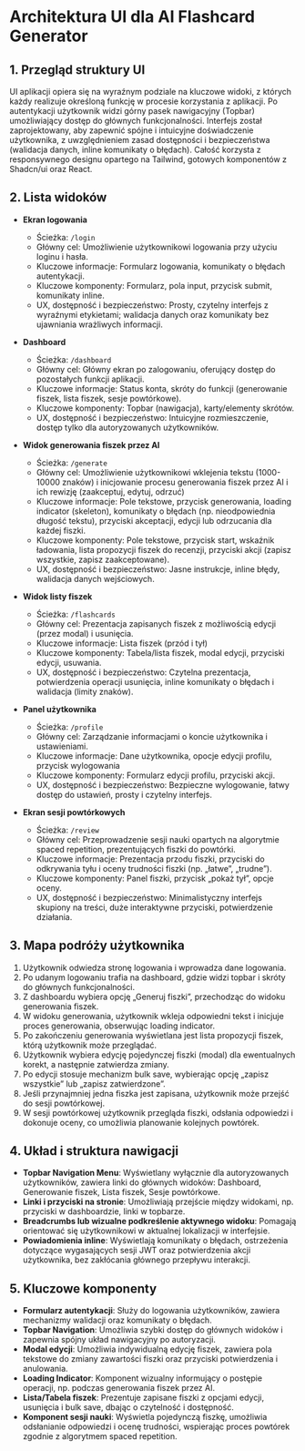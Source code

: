 # Architektura UI dla AI Flashcard Generator

## 1. Przegląd struktury UI

UI aplikacji opiera się na wyraźnym podziale na kluczowe widoki, z których każdy realizuje określoną funkcję w procesie korzystania z aplikacji. Po autentykacji użytkownik widzi górny pasek nawigacyjny (Topbar) umożliwiający dostęp do głównych funkcjonalności. Interfejs został zaprojektowany, aby zapewnić spójne i intuicyjne doświadczenie użytkownika, z uwzględnieniem zasad dostępności i bezpieczeństwa (walidacja danych, inline komunikaty o błędach). Całość korzysta z responsywnego designu opartego na Tailwind, gotowych komponentów z Shadcn/ui oraz React.

## 2. Lista widoków

- **Ekran logowania**

  - Ścieżka: `/login`
  - Główny cel: Umożliwienie użytkownikowi logowania przy użyciu loginu i hasła.
  - Kluczowe informacje: Formularz logowania, komunikaty o błędach autentykacji.
  - Kluczowe komponenty: Formularz, pola input, przycisk submit, komunikaty inline.
  - UX, dostępność i bezpieczeństwo: Prosty, czytelny interfejs z wyraźnymi etykietami; walidacja danych oraz komunikaty bez ujawniania wrażliwych informacji.

- **Dashboard**

  - Ścieżka: `/dashboard`
  - Główny cel: Główny ekran po zalogowaniu, oferujący dostęp do pozostałych funkcji aplikacji.
  - Kluczowe informacje: Status konta, skróty do funkcji (generowanie fiszek, lista fiszek, sesje powtórkowe).
  - Kluczowe komponenty: Topbar (nawigacja), karty/elementy skrótów.
  - UX, dostępność i bezpieczeństwo: Intuicyjne rozmieszczenie, dostęp tylko dla autoryzowanych użytkowników.

- **Widok generowania fiszek przez AI**

  - Ścieżka: `/generate`
  - Główny cel: Umożliwienie użytkownikowi wklejenia tekstu (1000-10000 znaków) i inicjowanie procesu generowania fiszek przez AI i ich rewizję (zaakceptuj, edytuj, odrzuć)
  - Kluczowe informacje: Pole tekstowe, przycisk generowania, loading indicator (skeleton), komunikaty o błędach (np. nieodpowiednia długość tekstu), przyciski akceptacji, edycji lub odrzucania dla każdej fiszki. 
  - Kluczowe komponenty: Pole tekstowe, przycisk start, wskaźnik ładowania, lista propozycji fiszek do recenzji, przyciski akcji (zapisz wszystkie, zapisz zaakceptowane).
  - UX, dostępność i bezpieczeństwo: Jasne instrukcje, inline błędy, walidacja danych wejściowych.

- **Widok listy fiszek**

  - Ścieżka: `/flashcards`
  - Główny cel: Prezentacja zapisanych fiszek z możliwością edycji (przez modal) i usunięcia.
  - Kluczowe informacje: Lista fiszek (przód i tył)
  - Kluczowe komponenty: Tabela/lista fiszek, modal edycji, przyciski edycji, usuwania.
  - UX, dostępność i bezpieczeństwo: Czytelna prezentacja, potwierdzenia operacji usunięcia, inline komunikaty o błędach i walidacja (limity znaków).

  
- **Panel użytkownika**

  - Ścieżka: `/profile`
  - Główny cel: Zarządzanie informacjami o koncie użytkownika i ustawieniami.
  - Kluczowe informacje: Dane użytkownika, opocje edycji profilu, przycisk wylogowania
  - Kluczowe komponenty: Formularz edycji profilu, przyciski akcji.
  - UX, dostępność i bezpieczeństwo: Bezpieczne wylogowanie, łatwy dostęp do ustawień, prosty i czytelny interfejs.

- **Ekran sesji powtórkowych**
  - Ścieżka: `/review`
  - Główny cel: Przeprowadzenie sesji nauki opartych na algorytmie spaced repetition, prezentujących fiszki do powtórki.
  - Kluczowe informacje: Prezentacja przodu fiszki, przyciski do odkrywania tyłu i oceny trudności fiszki (np. „łatwe”, „trudne”).
  - Kluczowe komponenty: Panel fiszki, przycisk „pokaż tył”, opcje oceny.
  - UX, dostępność i bezpieczeństwo: Minimalistyczny interfejs skupiony na treści, duże interaktywne przyciski, potwierdzenie działania.

## 3. Mapa podróży użytkownika

1. Użytkownik odwiedza stronę logowania i wprowadza dane logowania.
2. Po udanym logowaniu trafia na dashboard, gdzie widzi topbar i skróty do głównych funkcjonalności.
3. Z dashboardu wybiera opcję „Generuj fiszki”, przechodząc do widoku generowania fiszek.
4. W widoku generowania, użytkownik wkleja odpowiedni tekst i inicjuje proces generowania, obserwując loading indicator.
5. Po zakończeniu generowania wyświetlana jest lista propozycji fiszek, którą użytkownik może przeglądać.
6. Użytkownik wybiera edycję pojedynczej fiszki (modal) dla ewentualnych korekt, a następnie zatwierdza zmiany.
7. Po edycji stosuje mechanizm bulk save, wybierając opcję „zapisz wszystkie” lub „zapisz zatwierdzone”.
8. Jeśli przynajmniej jedna fiszka jest zapisana, użytkownik może przejść do sesji powtórkowej.
9. W sesji powtórkowej użytkownik przegląda fiszki, odsłania odpowiedzi i dokonuje oceny, co umożliwia planowanie kolejnych powtórek.

## 4. Układ i struktura nawigacji

- **Topbar Navigation Menu**: Wyświetlany wyłącznie dla autoryzowanych użytkowników, zawiera linki do głównych widoków: Dashboard, Generowanie fiszek, Lista fiszek, Sesje powtórkowe.
- **Linki i przyciski na stronie**: Umożliwiają przejście między widokami, np. przyciski w dashboardzie, linki w topbarze.
- **Breadcrumbs lub wizualne podkreślenie aktywnego widoku**: Pomagają orientować się użytkownikowi w aktualnej lokalizacji w interfejsie.
- **Powiadomienia inline**: Wyświetlają komunikaty o błędach, ostrzeżenia dotyczące wygasających sesji JWT oraz potwierdzenia akcji użytkownika, bez zakłócania głównego przepływu interakcji.

## 5. Kluczowe komponenty

- **Formularz autentykacji**: Służy do logowania użytkowników, zawiera mechanizmy walidacji oraz komunikaty o błędach.
- **Topbar Navigation**: Umożliwia szybki dostęp do głównych widoków i zapewnia spójny układ nawigacyjny po autoryzacji.
- **Modal edycji**: Umożliwia indywidualną edycję fiszek, zawiera pola tekstowe do zmiany zawartości fiszki oraz przyciski potwierdzenia i anulowania.
- **Loading Indicator**: Komponent wizualny informujący o postępie operacji, np. podczas generowania fiszek przez AI.
- **Lista/Tabela fiszek**: Prezentuje zapisane fiszki z opcjami edycji, usunięcia i bulk save, dbając o czytelność i dostępność.
- **Komponent sesji nauki**: Wyświetla pojedynczą fiszkę, umożliwia odsłanianie odpowiedzi i ocenę trudności, wspierając proces powtórek zgodnie z algorytmem spaced repetition.
